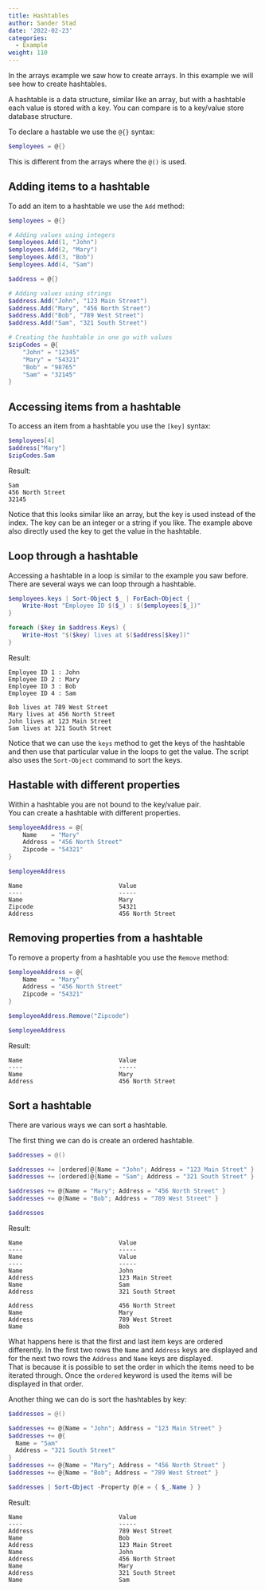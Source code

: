 ```yaml
---
title: Hashtables
author: Sander Stad
date: '2022-02-23'
categories:
  - Example
weight: 110
---
```


In the arrays example we saw how to create arrays. In this example we will see how to create hashtables.

A hashtable is a data structure, similar like an array, but with a hashtable each value is stored with a key. You can compare is to a key/value store database structure.

To declare a hastable we use the `@{}` syntax:

```powershell
$employees = @{}
```

This is different from the arrays where the `@()` is used.

## Adding items to a hashtable

To add an item to a hashtable we use the `Add` method:

```powershell
$employees = @{}

# Adding values using integers
$employees.Add(1, "John")
$employees.Add(2, "Mary")
$employees.Add(3, "Bob")
$employees.Add(4, "Sam")

$address = @{}

# Adding values using strings
$address.Add("John", "123 Main Street")
$address.Add("Mary", "456 North Street")
$address.Add("Bob", "789 West Street")
$address.Add("Sam", "321 South Street")

# Creating the hashtable in one go with values
$zipCodes = @{
    "John" = "12345"
    "Mary" = "54321"
    "Bob" = "98765"
    "Sam" = "32145"
}

```

## Accessing items from a hashtable

To access an item from a hashtable you use the `[key]` syntax:

```powershell
$employees[4]
$address["Mary"]
$zipCodes.Sam
```

Result:

```
Sam
456 North Street
32145
```

Notice that this looks similar like an array, but the key is used instead of the index.
The key can be an integer or a string if you like.
The example above also directly used the key to get the value in the hashtable.

## Loop through a hashtable

Accessing a hashtable in a loop is similar to the example you saw before.  
There are several ways we can loop through a hashtable.

```powershell
$employees.keys | Sort-Object $_ | ForEach-Object {
    Write-Host "Employee ID $($_) : $($employees[$_])"
}

foreach ($key in $address.Keys) {
    Write-Host "$($key) lives at $($address[$key])"
}
```

Result:

```
Employee ID 1 : John
Employee ID 2 : Mary
Employee ID 3 : Bob
Employee ID 4 : Sam

Bob lives at 789 West Street
Mary lives at 456 North Street
John lives at 123 Main Street
Sam lives at 321 South Street
```

Notice that we can use the `keys` method to get the keys of the hashtable and then use that particular value in the loops to get the value.
The script also uses the `Sort-Object` command to sort the keys.

## Hastable with different properties

Within a hashtable you are not bound to the key/value pair.  
You can create a hashtable with different properties.

```powershell
$employeeAddress = @{
    Name    = "Mary"
    Address = "456 North Street"
    Zipcode = "54321"
}

$employeeAddress
```

```
Name                           Value
----                           -----
Name                           Mary
Zipcode                        54321
Address                        456 North Street
```

## Removing properties from a hashtable

To remove a property from a hashtable you use the `Remove` method:

```powershell
$employeeAddress = @{
    Name    = "Mary"
    Address = "456 North Street"
    Zipcode = "54321"
}

$employeeAddress.Remove("Zipcode")

$employeeAddress
```

Result:

```
Name                           Value
----                           -----
Name                           Mary
Address                        456 North Street
```

## Sort a hashtable

There are various ways we can sort a hashtable.

The first thing we can do is create an ordered hashtable.

```powershell
$addresses = @()

$addresses += [ordered]@{Name = "John"; Address = "123 Main Street" }
$addresses += [ordered]@{Name = "Sam"; Address = "321 South Street" }

$addresses += @{Name = "Mary"; Address = "456 North Street" }
$addresses += @{Name = "Bob"; Address = "789 West Street" }

$addresses
```

Result:

```
Name                           Value
----                           -----
Name                           Value
----                           -----
Name                           John
Address                        123 Main Street
Name                           Sam
Address                        321 South Street

Address                        456 North Street
Name                           Mary
Address                        789 West Street
Name                           Bob
```

What happens here is that the first and last item keys are ordered differently. In the first two rows the `Name` and `Address` keys are displayed and for the next two rows the `Address` and `Name` keys are displayed.  
That is because it is possible to set the order in which the items need to be iterated through. Once the `ordered` keyword is used the items will be displayed in that order.

Another thing we can do is sort the hashtables by key:

```powershell
$addresses = @()

$addresses += @{Name = "John"; Address = "123 Main Street" }
$addresses += @{
  Name = "Sam"
  Address = "321 South Street" 
}
$addresses += @{Name = "Mary"; Address = "456 North Street" }
$addresses += @{Name = "Bob"; Address = "789 West Street" }

$addresses | Sort-Object -Property @{e = { $_.Name } }
```

Result:

```
Name                           Value
----                           -----
Address                        789 West Street
Name                           Bob
Address                        123 Main Street
Name                           John
Address                        456 North Street
Name                           Mary
Address                        321 South Street
Name                           Sam
```
